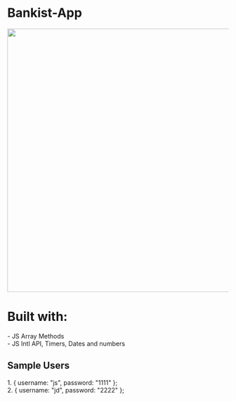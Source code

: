 # Bankist-App
<img src="https://kaarlosasiang.github.io/bankist-app/img/app-preview.png" width="600">
<h1>Built with:</h1>
- JS Array Methods
<br>
- JS Intl API, Timers, Dates and numbers

<h2>Sample Users</h2>
1. { username: "js", password: "1111" };
<br>
2. { username: "jd", password: "2222" };

